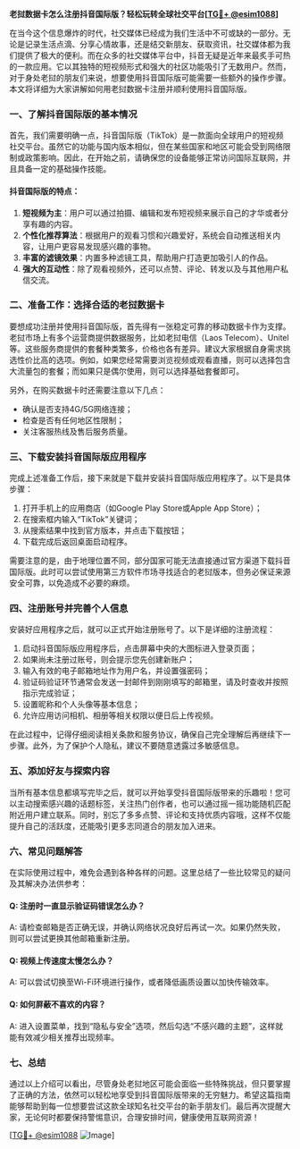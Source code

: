 **老挝数据卡怎么注册抖音国际版？轻松玩转全球社交平台[[TG💪+ @esim1088](https://t.me/s/esim1088)]**

在当今这个信息爆炸的时代，社交媒体已经成为我们生活中不可或缺的一部分。无论是记录生活点滴、分享心情故事，还是结交新朋友、获取资讯，社交媒体都为我们提供了极大的便利。而在众多的社交媒体平台中，抖音无疑是近年来最炙手可热的一款应用。它以其独特的短视频形式和强大的社区功能吸引了无数用户。然而，对于身处老挝的朋友们来说，想要使用抖音国际版可能需要一些额外的操作步骤。本文将详细为大家讲解如何用老挝数据卡注册并顺利使用抖音国际版。

### 一、了解抖音国际版的基本情况

首先，我们需要明确一点，抖音国际版（TikTok）是一款面向全球用户的短视频社交平台。虽然它的功能与国内版本相似，但在某些国家和地区可能会受到网络限制或政策影响。因此，在开始之前，请确保您的设备能够正常访问国际互联网，并且具备一定的基础操作技能。

#### 抖音国际版的特点：
1. **短视频为主**：用户可以通过拍摄、编辑和发布短视频来展示自己的才华或者分享有趣的内容。
2. **个性化推荐算法**：根据用户的观看习惯和兴趣爱好，系统会自动推送相关内容，让用户更容易发现感兴趣的事物。
3. **丰富的滤镜效果**：内置多种滤镜工具，帮助用户打造更加吸引人的作品。
4. **强大的互动性**：除了观看视频外，还可以点赞、评论、转发以及与其他用户私信交流。

### 二、准备工作：选择合适的老挝数据卡

要想成功注册并使用抖音国际版，首先得有一张稳定可靠的移动数据卡作为支撑。老挝市场上有多个运营商提供数据服务，比如老挝电信（Laos Telecom）、Unitel等。这些服务商提供的套餐种类繁多，价格也各有差异。建议大家根据自身需求挑选性价比高的选项。例如，如果您经常需要浏览视频或观看直播，则可以选择包含大流量包的套餐；而如果只是偶尔使用，则可以选择基础套餐即可。

另外，在购买数据卡时还需要注意以下几点：
- 确认是否支持4G/5G网络连接；
- 检查是否有任何地区性限制；
- 关注客服热线及售后服务质量。

### 三、下载安装抖音国际版应用程序

完成上述准备工作后，接下来就是下载并安装抖音国际版应用程序了。以下是具体步骤：

1. 打开手机上的应用商店（如Google Play Store或Apple App Store）；
2. 在搜索框内输入“TikTok”关键词；
3. 从搜索结果中找到官方版本，并点击下载按钮；
4. 下载完成后返回桌面启动程序。

需要注意的是，由于地理位置不同，部分国家可能无法直接通过官方渠道下载抖音国际版。此时可以尝试使用第三方软件市场寻找适合的老挝版本，但务必保证来源安全可靠，以免造成不必要的麻烦。

### 四、注册账号并完善个人信息

安装好应用程序之后，就可以正式开始注册账号了。以下是详细的注册流程：

1. 启动抖音国际版应用程序后，点击屏幕中央的大图标进入登录页面；
2. 如果尚未注册过账号，则会提示您先创建新账户；
3. 输入有效的电子邮箱地址作为用户名，并设置强密码；
4. 验证码验证环节通常会发送一封邮件到刚刚填写的邮箱里，请及时查收并按照指示完成验证；
5. 设置昵称和个人头像等基本信息；
6. 允许应用访问相机、相册等相关权限以便日后上传视频。

在此过程中，记得仔细阅读相关条款和服务协议，确保自己完全理解后再继续下一步骤。此外，为了保护个人隐私，建议不要随意透露过多敏感信息。

### 五、添加好友与探索内容

当所有基本信息都填写完毕之后，就可以开始享受抖音国际版带来的乐趣啦！您可以主动搜索感兴趣的话题标签，关注热门创作者，也可以通过摇一摇功能随机匹配附近用户建立联系。同时，别忘了多多点赞、评论和支持优质内容哦，这样不仅能提升自己的活跃度，还能吸引更多志同道合的朋友加入进来。

### 六、常见问题解答

在实际使用过程中，难免会遇到各种各样的问题。这里总结了一些比较常见的疑问及其解决办法供参考：

#### Q: 注册时一直显示验证码错误怎么办？
A: 请检查邮箱是否正确无误，并确认网络状况良好后再试一次。如果仍然失败，则可以尝试更换其他邮箱重新注册。

#### Q: 视频上传速度太慢怎么办？
A: 可以尝试切换至Wi-Fi环境进行操作，或者降低画质设置以加快传输效率。

#### Q: 如何屏蔽不喜欢的内容？
A: 进入设置菜单，找到“隐私与安全”选项，然后勾选“不感兴趣的主题”，这样就能有效减少相关推荐出现频率。

### 七、总结

通过以上介绍可以看出，尽管身处老挝地区可能会面临一些特殊挑战，但只要掌握了正确的方法，依然可以轻松地享受到抖音国际版带来的无穷魅力。希望这篇指南能够帮助到每一位想要尝试这款全球知名社交平台的新手朋友们。最后再次提醒大家，无论何时都要保持警惕意识，合理安排时间，健康使用互联网资源！

[[TG💪+ @esim1088](https://t.me/s/esim1088) ![Image](https://i.postimg.cc/4NQfJmqS/Snipaste-2025-05-13-00-14-12.png)]